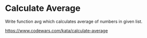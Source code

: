 # Calculate Average

Write function avg which calculates average of numbers in given list.

https://www.codewars.com/kata/calculate-average
